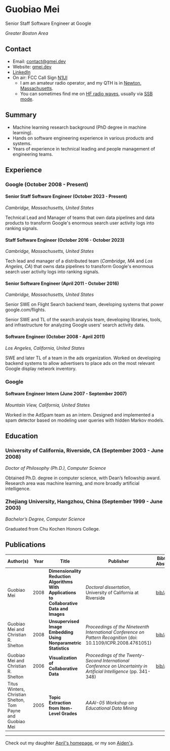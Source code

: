 # Guobiao Mei

Senior Staff Software Engineer at Google

*Greater Boston Area*

## Contact
* Email: [contact@gmei.dev](mailto:contact@gmei.dev)
* Website: [gmei.dev](http://gmei.dev/)
* [LinkedIn](https://www.linkedin.com/in/guobiao/)
* On air: FCC Call Sign [N1UI](/n1ui)
  * I am an amateur radio operator, and my QTH is in [Newton, Massachusetts](https://www.levinecentral.com/ham/grid_square.php?Grid=FN42jh).
  * You can sometimes find me on [HF radio waves](https://en.wikipedia.org/wiki/High_frequency), usually via [SSB mode](https://en.wikipedia.org/wiki/Single-sideband_modulation).

## Summary
* Machine learning research background (PhD degree in machine learning).
* Hands on software engineering experience in various products and systems.
* Years of experience in technical leading and people management of engineering teams.

## Experience
### Google (October 2008 - Present)
#### Senior Staff Software Engineer (October 2023 - Present)
*Cambridge, Massachusetts, United States*

Technical Lead and Manager of teams that own data pipelines and data products to transform Google's enormous search user activity logs into ranking signals.

#### Staff Software Engineer (October 2016 - October 2023)
*Cambridge, Massachusetts, United States*

Tech lead and manager of a distributed team (*Cambridge, MA* and *Los Angeles, CA*) that owns data pipelines to transform Google's enormous search user activity logs into ranking signals.

#### Senior Software Engineer (April 2011 - October 2016)
*Cambridge, Massachusetts, United States*

Senior SWE on Flight Search backend team, developing systems that power google.com/flights.

Senior SWE and TL of the search analysis team, developing libraries, tools, and infrastructure for analyzing Google users' search activity data.

#### Software Engineer (October 2008 - April 2011)
*Los Angeles, California, United States*

SWE and later TL of a team in the ads organization. Worked on developing backend systems to allow advertisers to place ads on the most relevant Google display network inventory.

### Google
#### Software Engineer Intern (June 2007 - September 2007)
*Mountain View, California, United States*

Worked in the AdSpam team as an intern. Designed and implemented a spam detector based on modeling user queries with hidden Markov models.

## Education
### University of California, Riverside, CA (September 2003 - June 2008)
*Doctor of Philosophy (Ph.D.), Computer Science*

Obtained Ph.D. degree in computer science, with Dean’s fellowship award. Research area was machine learning, and more broadly artificial intelligence.

### Zhejiang University, Hangzhou, China (September 1999 - June 2003)
*Bachelor’s Degree, Computer Science*

Graduated from Chu Kochen Honors College.

## Publications

| Author(s) | Year | Title | Publisher | Bibtex / Abstract | Download |
| --- | --- | --- | --- | --- | --- |
| Guobiao Mei | 2008 | **Dimensionality Reduction Algorithms With Applications to Collaborative Data and Images** | _Doctoral dissertation_, University of California at Riverside | [bib/abs](/assets/papers/Mei08) | [![PDF](/assets/images/pdf.gif)](/assets/papers/dissertation.pdf) |
| Guobiao Mei and Christian R. Shelton | 2008 | **Unsupervised Image Embedding Using Nonparametric Statistics** | _Proceedings of the Nineteenth International Conference on Pattern Recognition_ (doi: 10.1109/ICPR.2008.4761051) | [bib/abs](/assets/papers/MeiShe08) | [![PDF](/assets/images/pdf.gif)](/assets/papers/icpr08.pdf) |
| Guobiao Mei and Christian R. Shelton | 2006 | **Visualization of Collaborative Data** | _Proceedings of the Twenty-Second International Conference on Uncertainty in Artificial Intelligence_ (pp. 341-348) | [bib/abs](/assets/papers/MeiShe06) | [![PDF](/assets/images/pdf.gif)](/assets/papers/covis.pdf) |
| Titus Winters, Christian Shelton, Tom Payne and Guobiao Mei | 2005 | **Topic Extraction from Item-Level Grades** | _AAAI-05 Workshop on Educational Data Mining_ | | [![PDF](/assets/images/pdf.gif)](/assets/papers/aaai05-w2.pdf) |

---
Check out my daughter [April's homepage](/april), or my son [Aiden's](/aiden).
